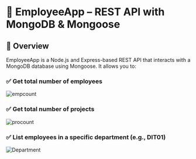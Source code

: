 # 📄 EmployeeApp – REST API with MongoDB & Mongoose
## 📌 Overview
EmployeeApp is a Node.js and Express-based REST API that interacts with a MongoDB database using Mongoose. It allows you to:

### ✅ Get total number of employees

![empcount](https://github.com/user-attachments/assets/d38ab2bb-f7e5-422a-b087-4cdbb6ebac54)

### ✅ Get total number of projects

![procount](https://github.com/user-attachments/assets/4423cdad-055d-44b4-808c-ac16337fde9a)

### ✅ List employees in a specific department (e.g., DIT01)

![Department](https://github.com/user-attachments/assets/893d66e6-ee81-4fd9-9921-f81147b11ed2)
